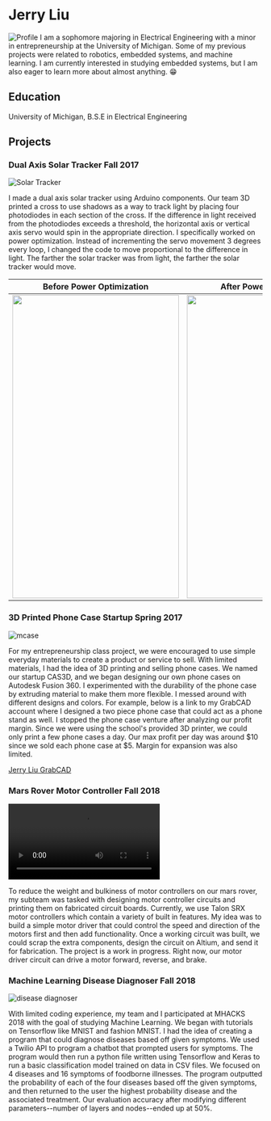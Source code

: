 # Jerry Liu
![Profile](jerry.jpg)
I am a sophomore majoring in Electrical Engineering with a minor in entrepreneurship at the University of Michigan. Some of my previous projects were related to robotics, embedded systems, and machine learning. I am currently interested in studying embedded systems, but I am also eager to learn more about almost anything. :grin:

## Education
University of Michigan, B.S.E in Electrical Engineering

## Projects



### Dual Axis Solar Tracker Fall 2017

![Solar Tracker](solartracker.jpg)

I made a dual axis solar tracker using Arduino components. Our team 3D printed a cross to use shadows as a way to track light by placing four photodiodes in each section of the cross. If the difference in light received from the photodiodes exceeds a threshold, the horizontal axis or vertical axis servo would spin in the appropriate direction. I specifically worked on power optimization. Instead of incrementing the servo movement 3 degrees every loop, I changed the code to move proportional to the difference in light. The farther the solar tracker was from light, the farther the solar tracker would move. 

| Before Power Optimization | After Power Optimization |
| --- | --- |
<img src="solartrackerbefore.gif" width=330 height=600> | <img src="solartrackerafter.gif" width=330 height=600>



### 3D Printed Phone Case Startup Spring 2017

![mcase](Mcase.jpg)

For my entrepreneurship class project, we were encouraged to use simple everyday materials to create a product or service to sell. With limited materials, I had the idea of 3D printing and selling phone cases. We named our startup CAS3D, and we began designing our own phone cases on Autodesk Fusion 360. I experimented with the durability of the phone case by extruding material to make them more flexible. I messed around with different designs and colors. For example, below is a link to my GrabCAD account where I designed a two piece phone case that could act as a phone stand as well. I stopped the phone case venture after analyzing our profit margin. Since we were using the school's provided 3D printer, we could only print a few phone cases a day. Our max profit per day was around $10 since we sold each phone case at $5. Margin for expansion was also limited.

[Jerry Liu GrabCAD](https://grabcad.com/jerry.liu-11)



### Mars Rover Motor Controller Fall 2018

![motor controller](motordemo.MOV)

To reduce the weight and bulkiness of motor controllers on our mars rover, my subteam was tasked with designing motor controller circuits and printing them on fabricated circuit boards. Currently, we use Talon SRX motor controllers which contain a variety of built in features. My idea was to build a simple motor driver that could control the speed and direction of the motors first and then add functionality. Once a working circuit was built, we could scrap the extra components, design the circuit on Altium, and send it for fabrication. The project is a work in progress. Right now, our motor driver circuit can drive a motor forward, reverse, and brake.



### Machine Learning Disease Diagnoser Fall 2018

![disease diagnoser](diseasedetective.png)

With limited coding experience, my team and I participated at MHACKS 2018 with the goal of studying Machine Learning. We began with tutorials on Tensorflow like MNIST and fashion MNIST. I had the idea of creating a program that could diagnose diseases based off given symptoms. We used a Twilio API to program a chatbot that prompted users for symptoms. The program would then run a python file written using Tensorflow and Keras to run a basic classification model trained on data in CSV files. We focused on 4 diseases and 16 symptoms of foodborne illnesses. The program outputted the probability of each of the four diseases based off the given symptoms, and then returned to the user the highest probability disease and the associated treatment. Our evaluation accuracy after modifying different parameters--number of layers and nodes--ended up at 50%. 
